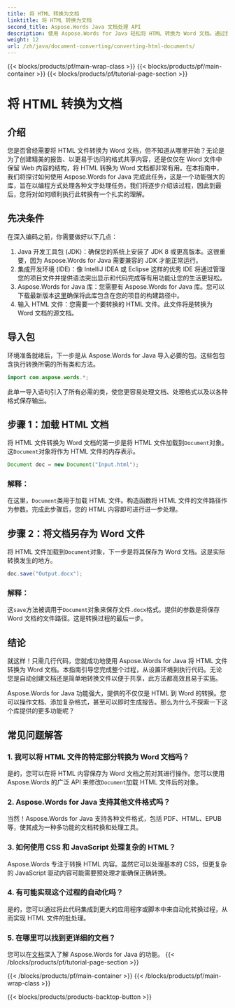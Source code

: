```yaml
---
title: 将 HTML 转换为文档
linktitle: 将 HTML 转换为文档
second_title: Aspose.Words Java 文档处理 API
description: 使用 Aspose.Words for Java 轻松将 HTML 转换为 Word 文档。通过我们的综合指南了解如何仅用几个步骤完成此转换。
weight: 12
url: /zh/java/document-converting/converting-html-documents/
---
```


{{< blocks/products/pf/main-wrap-class >}}
{{< blocks/products/pf/main-container >}}
{{< blocks/products/pf/tutorial-page-section >}}

# 将 HTML 转换为文档


## 介绍

您是否曾经需要将 HTML 文件转换为 Word 文档，但不知道从哪里开始？无论是为了创建精美的报告、以更易于访问的格式共享内容，还是仅仅在 Word 文件中保留 Web 内容的结构，将 HTML 转换为 Word 文档都非常有用。在本指南中，我们将探讨如何使用 Aspose.Words for Java 完成此任务，这是一个功能强大的库，旨在以编程方式处理各种文字处理任务。我们将逐步介绍该过程，因此到最后，您将对如何顺利执行此转换有一个扎实的理解。

## 先决条件

在深入编码之前，你需要做好以下几点：

1. Java 开发工具包 (JDK)：确保您的系统上安装了 JDK 8 或更高版本。这很重要，因为 Aspose.Words for Java 需要兼容的 JDK 才能正常运行。
2. 集成开发环境 (IDE)：像 IntelliJ IDEA 或 Eclipse 这样的优秀 IDE 将通过管理您的项目文件并提供语法突出显示和代码完成等有用功能让您的生活更轻松。
3.  Aspose.Words for Java 库：您需要有 Aspose.Words for Java 库。您可以下载最新版本[这里](https://releases.aspose.com/words/java/)确保将此库包含在您的项目的构建路径中。
4. 输入 HTML 文件：您需要一个要转换的 HTML 文件。此文件将是转换为 Word 文档的源文档。

## 导入包

环境准备就绪后，下一步是从 Aspose.Words for Java 导入必要的包。这些包包含执行转换所需的所有类和方法。

```java
import com.aspose.words.*;
```

此单一导入语句引入了所有必需的类，使您更容易处理文档、处理格式以及以各种格式保存输出。

## 步骤 1：加载 HTML 文档

将 HTML 文件转换为 Word 文档的第一步是将 HTML 文件加载到`Document`对象。这`Document`对象将作为 HTML 文件的内存表示。

```java
Document doc = new Document("Input.html");
```

### 解释：

在这里，`Document`类用于加载 HTML 文件。构造函数将 HTML 文件的文件路径作为参数。完成此步骤后，您的 HTML 内容即可进行进一步处理。

## 步骤 2：将文档另存为 Word 文件

将 HTML 文件加载到`Document`对象，下一步是将其保存为 Word 文档。这是实际转换发生的地方。

```java
doc.save("Output.docx");
```

### 解释：

这`save`方法被调用于`Document`对象来保存文件`.docx`格式。提供的参数是将保存 Word 文档的文件路径。这是转换过程的最后一步。

## 结论

就这样！只需几行代码，您就成功地使用 Aspose.Words for Java 将 HTML 文件转换为 Word 文档。本指南引导您完成整个过程，从设置环境到执行代码。无论您是自动创建文档还是简单地转换文件以便于共享，此方法都高效且易于实施。

Aspose.Words for Java 功能强大，提供的不仅仅是 HTML 到 Word 的转换。您可以操作文档、添加复杂格式，甚至可以即时生成报告。那么为什么不探索一下这个库提供的更多功能呢？

## 常见问题解答

### 1. 我可以将 HTML 文件的特定部分转换为 Word 文档吗？

是的，您可以在将 HTML 内容保存为 Word 文档之前对其进行操作。您可以使用 Aspose.Words 的广泛 API 来修改`Document`加载 HTML 文件后的对象。

### 2. Aspose.Words for Java 支持其他文件格式吗？

当然！Aspose.Words for Java 支持各种文件格式，包括 PDF、HTML、EPUB 等，使其成为一种多功能的文档转换和处理工具。

### 3. 如何使用 CSS 和 JavaScript 处理复杂的 HTML？

Aspose.Words 专注于转换 HTML 内容。虽然它可以处理基本的 CSS，但更复杂的 JavaScript 驱动内容可能需要预处理才能确保正确转换。

### 4. 有可能实现这个过程的自动化吗？

是的，您可以通过将此代码集成到更大的应用程序或脚本中来自动化转换过程，从而实现 HTML 文件的批处理。

### 5. 在哪里可以找到更详细的文档？

您可以在[文档](https://reference.aspose.com/words/java/)深入了解 Aspose.Words for Java 的功能。
{{< /blocks/products/pf/tutorial-page-section >}}

{{< /blocks/products/pf/main-container >}}
{{< /blocks/products/pf/main-wrap-class >}}

{{< blocks/products/products-backtop-button >}}

